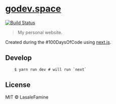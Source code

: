 # [godev.space](https://godev.space)
[![Build Status](https://travis-ci.org/LasaleFamine/godev.space.svg?branch=master)](https://travis-ci.org/LasaleFamine/godev.space)

> My personal website.

Created during the #100DaysOfCode using [next.js](https://github.com/zeit/next.js).

## Develop

		$ yarn run dev # will run `next`

## License

MIT © LasaleFamine

